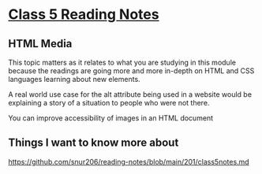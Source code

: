# [Class 5 Reading Notes](https://github.com/snur206/reading-notes/blob/main/201/class5notes.md)

## HTML Media

This topic matters as it relates to what you are studying in this module because the readings are going more and more in-depth on HTML and CSS languages learning about new elements.

A real world use case for the alt attribute being used in a website would be explaining a story of a situation to people who were not there.

You can improve accessibility of images in an HTML document 





























## Things I want to know more about



https://github.com/snur206/reading-notes/blob/main/201/class5notes.md
